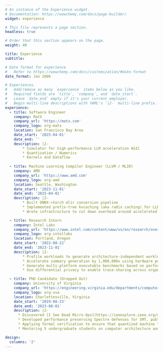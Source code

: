 ```yaml
---
# An instance of the Experience widget.
# Documentation: https://wowchemy.com/docs/page-builder/
widget: experience

# This file represents a page section.
headless: true

# Order that this section appears on the page.
weight: 40

title: Experience
subtitle:

# Date format for experience
#   Refer to https://wowchemy.com/docs/customization/#date-format
date_format: Jan 2006

# Experiences.
#   Add/remove as many `experience` items below as you like.
#   Required fields are `title`, `company`, and `date_start`.
#   Leave `date_end` empty if it's your current employer.
#   Begin multi-line descriptions with YAML's `|2-` multi-line prefix.
experience:
  - title: Software Engineer
    company: MatX
    company_url: 'https://matx.com'
    company_logo: org-matx
    location: San Francisco Bay Area
    date_start: '2025-04-01'
    date_end: ''
    description: |2-
        * Simulator for high-performance LLM acceleration ASIC
        * Quantization / Numerics
        * Kernels and Dataflow
        
  - title: Machine Learning Compiler Engineer (LLVM / MLIR)
    company: AMD
    company_url: 'https://www.amd.com'
    company_logo: org-amd
    location: Seattle, Washington
    date_start: '2023-11-01'
    date_end: '2025-04-01'
    description: |2-
        * Built ONNX->torch mlir conversion pipeline
        * Implemented prefix-tree kvcaching (aka radix caching) for LLM serving tool
        * Wrote infrastructure to cut down overhead around accelerated transformer kernels

  - title: Research Intern
    company: Intel Labs
    company_url: 'https://www.intel.com/content/www/us/en/research/overview.html'
    company_logo: org-intellabs
    location: Portland, Oregon
    date_start: '2022-08-22'
    date_end: '2023-11-01'
    description: |2-
        * Profile workloads to generate architecture-independent workload summaries that use Basic Block Vectors to accurately predicts workload performance on novel hardware.
        * Accelerate summary generation by 1,000,000x using hardware performance counters.
        * Generate multi-platform executable benchmarks based on performance summaries using MLIR.
        * Use differential privacy to enable trace-sharing across organizational boundaries without concern for leaking sensitive IP.

  - title: PhD Candidate (Dropped Out)
    company: University of Virginia
    company_url: 'https://engineering.virginia.edu/departments/computer-science'
    company_logo: org-uva
    location: Charlottesville, Virginia
    date_start: '2019-08-23'
    date_end: '2023-08-01'
    description: |2-
      * Discovered [I See Dead Micro-Ops](https://ieeexplore.ieee.org/document/9499837), a critical security flaw that threatened execution integrity and data security in modern x86 processors. Published at [ISCA 2021](https://iscaconf.org/isca2021/).
      * Developed performance preserving Spectre defenses for SMT, published under [SecSMT](https://www.usenix.org/conference/usenixsecurity22/presentation/taram) at [USENIX Security 2022](https://www.usenix.org/conference/usenixsecurity22).
      * Applying formal verification to ensure that quantized machine learning models remained invulnerable to adversarial attacks using DNNV (https://github.com/dlshriver/dnnv), ONNX, and ReluPlex (https://arxiv.org/abs/1702.01135)
      * Mentoring 5 undergraduate students on computer architecture and machine learning projects, breaking down large projects into digestible chunks, as well as providing instruction on computer architecture, side-channel attacks, machine learning compilers, and ML models (incl. model specification, feature engineering, parameter tuning, and cross-validation).

design:
  columns: '2'
---
```


